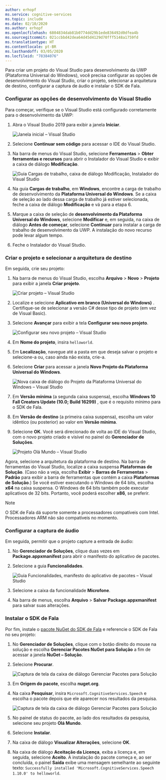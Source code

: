 ```yaml
---
author: erhopf
ms.service: cognitive-services
ms.topic: include
ms.date: 02/10/2020
ms.author: erhopf
ms.openlocfilehash: 6804834dab81b0774dd29b1ede836492d0dfea4b
ms.sourcegitcommit: 021ccbbd42dea64d45d4129d70fff5148a1759fd
ms.translationtype: HT
ms.contentlocale: pt-BR
ms.lasthandoff: 03/05/2020
ms.locfileid: "78384076"
---
```

Para criar um projeto do Visual Studio para desenvolvimento da UWP (Plataforma Universal do Windows), você precisa configurar as opções de desenvolvimento do Visual Studio, criar o projeto, selecionar a arquitetura de destino, configurar a captura de áudio e instalar o SDK de Fala.

### <a name="set-up-visual-studio-development-options"></a>Configurar as opções de desenvolvimento do Visual Studio

Para começar, verifique se o Visual Studio está configurado corretamente para o desenvolvimento da UWP:

1. Abra o Visual Studio 2019 para exibir a janela **Iniciar**.

   ![Janela inicial – Visual Studio](../articles/cognitive-services/Speech-Service/media/sdk/vs-enable-uwp-start-window.png)

1. Selecione **Continuar sem código** para acessar o IDE do Visual Studio.

1. Na barra de menus do Visual Studio, selecione **Ferramentas** > **Obter ferramentas e recursos** para abrir o Instalador do Visual Studio e exibir a caixa de diálogo **Modificação**.

   ![Guia Cargas de trabalho, caixa de diálogo Modificação, Instalador do Visual Studio](../articles/cognitive-services/Speech-Service/media/sdk/vs-enable-uwp-workload.png)

1. Na guia **Cargas de trabalho**, em **Windows**, encontre a carga de trabalho de desenvolvimento da **Plataforma Universal do Windows**. Se a caixa de seleção ao lado dessa carga de trabalho já estiver selecionada, feche a caixa de diálogo **Modificação** e vá para a etapa 6.

1. Marque a caixa de seleção de **desenvolvimento da Plataforma Universal do Windows**, selecione **Modificar** e, em seguida, na caixa de diálogo **Antes de começar**, selecione **Continuar** para instalar a carga de trabalho de desenvolvimento da UWP. A instalação do novo recurso pode levar algum tempo.

1. Feche o Instalador do Visual Studio.

### <a name="create-the-project-and-select-the-target-architecture"></a>Criar o projeto e selecionar a arquitetura de destino

Em seguida, crie seu projeto:

1. Na barra de menus do Visual Studio, escolha **Arquivo** > **Novo** > **Projeto** para exibir a janela **Criar projeto**.

   ![Criar projeto – Visual Studio](../articles/cognitive-services/Speech-Service/media/sdk/vs-enable-uwp-create-new-project.png)

1. Localize e selecione **Aplicativo em branco (Universal do Windows)** . Certifique-se de selecionar a versão C# desse tipo de projeto (em vez de Visual Basic).

1. Selecione **Avançar** para exibir a tela **Configurar seu novo projeto**.

   ![Configurar seu novo projeto – Visual Studio](../articles/cognitive-services/Speech-Service/media/sdk/vs-enable-uwp-configure-your-new-project.png)

1. Em **Nome do projeto**, insira `helloworld`.

1. Em **Localização**, navegue até a pasta em que deseja salvar o projeto e selecione-a ou, caso ainda não exista, crie-a.

1. Selecione **Criar** para acessar a janela **Novo Projeto da Plataforma Universal do Windows**.

   ![Nova caixa de diálogo do Projeto da Plataforma Universal do Windows – Visual Studio](../articles/cognitive-services/Speech-Service/media/sdk/qs-csharp-uwp-02-new-uwp-project.png)

1. Em **Versão mínima** (a segunda caixa suspensa), escolha **Windows 10 Fall Creators Update (10.0; Build 16299)** , que é o requisito mínimo para o SDK de Fala.

1. Em **Versão de destino** (a primeira caixa suspensa), escolha um valor idêntico (ou posterior) ao valor em **Versão mínima**.

1. Selecione **OK**. Você será direcionado de volta ao IDE do Visual Studio, com o novo projeto criado e visível no painel do **Gerenciador de Soluções**.

   ![Projeto Olá Mundo – Visual Studio](../articles/cognitive-services/Speech-Service/media/sdk/vs-enable-uwp-helloworld.png)

Agora, selecione a arquitetura da plataforma de destino. Na barra de ferramentas do Visual Studio, localize a caixa suspensa **Plataformas de Solução**. (Caso não a veja, escolha **Exibir** > **Barras de Ferramentas** > **Padrão** para exibir a barra de ferramentas que contém a caixa **Plataformas de Solução**.) Se você estiver executando o Windows de 64 bits, escolha **x64** na caixa suspensa. O Windows de 64 bits também pode executar aplicativos de 32 bits. Portanto, você poderá escolher **x86**, se preferir.

> [!NOTE]
> O SDK de Fala dá suporte somente a processadores compatíveis com Intel. Processadores ARM não são compatíveis no momento.

### <a name="set-up-audio-capture"></a>Configurar a captura de áudio

Em seguida, permitir que o projeto capture a entrada de áudio:

1. No **Gerenciador de Soluções**, clique duas vezes em **Package.appxmanifest** para abrir o manifesto do aplicativo de pacotes.

1. Selecione a guia **Funcionalidades**.

   ![Guia Funcionalidades, manifesto do aplicativo de pacotes – Visual Studio](../articles/cognitive-services/Speech-Service/media/sdk/qs-csharp-uwp-07-capabilities.png)

1. Selecione a caixa da funcionalidade **Microfone**.

1. Na barra de menus, escolha **Arquivo** > **Salvar Package.appxmanifest** para salvar suas alterações.

### <a name="install-the-speech-sdk"></a>Instalar o SDK de Fala

Por fim, instale o [pacote NuGet do SDK de Fala](https://aka.ms/csspeech/nuget) e referencie o SDK de Fala no seu projeto:

1. No **Gerenciador de Soluções**, clique com o botão direito do mouse na solução e escolha **Gerenciar Pacotes NuGet para Solução** a fim de acessar a janela **NuGet – Solução**.

1. Selecione **Procurar**.

   ![Captura de tela da caixa de diálogo Gerenciar Pacotes para Solução](../articles/cognitive-services/Speech-Service/media/sdk/vs-enable-uwp-nuget-solution-browse.png)

1. Em **Origem do pacote**, escolha **nuget.org**.

1. Na caixa **Pesquisar**, insira `Microsoft.CognitiveServices.Speech` e escolha o pacote depois que ele aparecer nos resultados da pesquisa.

   ![Captura de tela da caixa de diálogo Gerenciar Pacotes para Solução](../articles/cognitive-services/Speech-Service/media/sdk/qs-csharp-uwp-05-nuget-install-1.0.0.png)

1. No painel de status do pacote, ao lado dos resultados da pesquisa, selecione seu projeto **Olá Mundo**.

1. Selecione **Instalar**.

1. Na caixa de diálogo **Visualizar Alterações**, selecione **OK**.

1. Na caixa de diálogo **Aceitação da Licença**, exiba a licença e, em seguida, selecione **Aceito**. A instalação do pacote começa e, ao ser concluída, o painel **Saída** exibe uma mensagem semelhante ao seguinte texto: `Successfully installed 'Microsoft.CognitiveServices.Speech 1.10.0' to helloworld`.
